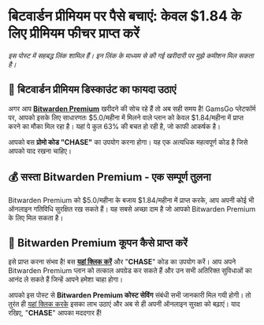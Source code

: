 # बिटवार्डन प्रीमियम पर पैसे बचाएं: केवल $1.84 के लिए प्रीमियम फीचर प्राप्त करें

*इस पोस्ट में सहबद्ध लिंक शामिल हैं। इन लिंक के माध्यम से की गई खरीदारी पर मुझे कमीशन मिल सकता है।*

## 🎉 बिटवार्डन प्रीमियम डिस्काउंट का फायदा उठाएं

अगर आप **[Bitwarden Premium](https://www.gamsgo.com/partner/ykeX7B)** खरीदने की सोच रहे हैं तो अब सही समय है! GamsGo प्लेटफॉर्म पर, आपको इसके लिए साधारणतः $5.0/महीना में मिलने वाले प्लान को केवल $1.84/महीना में प्राप्त करने का मौका मिल रहा है। यहां पे कुल 63% की बचत हो रही है, जो काफी आकर्षक है।

आपको बस **प्रोमो कोड "CHASE"** का उपयोग करना होगा। यह एक अत्यधिक महत्वपूर्ण कोड है जिसे आपको याद रखना चाहिए।

## 💰 सस्ता Bitwarden Premium - एक सम्पूर्ण तुलना

Bitwarden Premium को $5.0/महीना के बजाय $1.84/महीना में प्राप्त करके, आप अपनी कोई भी ऑनलाइन गतिविधि सुरक्षित रख सकते हैं। यह सबसे अच्छा दाम है जो आपको Bitwarden Premium के लिए मिल सकता है।

## 🚀 Bitwarden Premium कूपन कैसे प्राप्त करें

इसे प्राप्त करना संभव है! बस **[यहां क्लिक करें](https://www.gamsgo.com/partner/ykeX7B)** और "**CHASE**" कोड का उपयोग करें। आप अपने Bitwarden Premium प्लान को तत्काल अपग्रेड कर सकते हैं और उन सभी अतिरिक्त सुविधाओं का आनंद ले सकते हैं जिन्हें आपने हमेशा चाहा होगा।

आपको इस पोस्ट से **Bitwarden Premium कोस्ट सेविंग** संबंधी सभी जानकारी मिल गयी होगी। तो तुरंत ही [यहां क्लिक करके](https://www.gamsgo.com/partner/ykeX7B) इसका लाभ उठाएं और अब से ही अपनी ऑनलाइन सुरक्षा को बढ़ाएं। याद रखिए, "**CHASE**" आपका मददगार हैं!